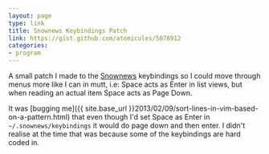 ```yaml
---
layout: page
type: link
title: Snownews Keybindings Patch
link: https://gist.github.com/atomicules/5078912
categories: 
- program
---
```

A small patch I made to the [Snownews](https://kiza.eu/software/snownews/) keybindings so I could move through menus more like I can in mutt, i.e: Space acts as Enter in list views, but when reading an actual item Space acts as Page Down.

It was [bugging me]({{ site.base_url }}2013/02/09/sort-lines-in-vim-based-on-a-pattern.html) that even though I'd set Space as Enter in `~/.snownews/keybindings` it would do page down and then enter. I didn't realise at the time that was because some of the keybindings are hard coded in.
